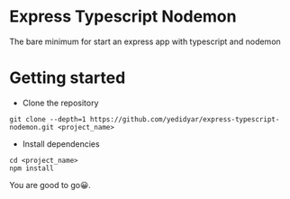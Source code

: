 # Express Typescript Nodemon

The bare minimum for start an express app with typescript and nodemon

# Getting started

- Clone the repository

```
git clone --depth=1 https://github.com/yedidyar/express-typescript-nodemon.git <project_name>
```

- Install dependencies

```
cd <project_name>
npm install
```

You are good to go😀.

